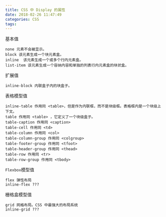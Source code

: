 ```yaml
---
title: CSS 中 Display 的属性
date: 2018-02-26 11:47:49
categories: CSS
tags:
---
```


基本值

	none 元素不会被显示。
	block 该元素生成一个块元素盒。
	inline	该元素生成一个或多个行内元素盒。
	list-item 该元素生成一个容纳内容和单独的列表行内元素盒的块状盒。
	
扩展值	
	
	inline-block 内联盒子内的块盒子。
	
表格模型值	
	
	inline-table 作用同 <table>，但是作为内联框，而不是块级框。表格框内是一个块级上下文。
	table 作用同 <table> ，它定义了一个块级盒子。
	table-caption 作用同 <caption>
	table-cell 作用同 <td>
	table-column 作用同 <col>
	table-column-group 作用同 <colgroup>
	table-footer-group 作用同 <tfoot> 
	table-header-group 作用同 <thead>
	table-row 作用同 <tr>
	table-row-group 作用同 <tbody>
	
`Flexbox`模型值	

	flex 弹性布局
	inline-flex ???
	
栅格盒模型值

	grid 网格布局。CSS 中最强大的布局系统
	inline-grid ???	
	
